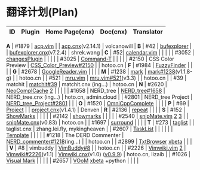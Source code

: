 # 翻译计划(Plan) #

| ID | **Plugin** | **Home Page(cnx)** | **Doc(cnx)** | **Translator** |
|:---|:-----------|:-------------------|:-------------|:---------------|
**A**
| #1879 | [acp.vim](http://www.vim.org/scripts/script.php?script_id=1879) |                    | [acp.cnx](http://code.google.com/p/vim-script-cn/source/browse/trunk/doc/acp.cnx)(v2.14.1) | volcanowill    |
**B**
| #42 | [bufexplorer](http://www.vim.org/scripts/script.php?script_id=42) |                    | [bufexplorer.cnx](http://code.google.com/p/vim-script-cn/source/browse/trunk/doc/bufexplorer.cnx)(v7.2.4) | shrek.wang     |
**C**
| #52| [calendar.vim](http://www.vim.org/scripts/script.php?script_id=52) |                    |              |                |
| #3052 | [changesPlugin](http://www.vim.org/scripts/script.php?script_id=3052) |                    |              |                |
| #3025 | [Command-T](http://www.vim.org/scripts/script.php?script_id=3025) |                    |              |                |
| #2150 | CSS Color Preview | [CSS\_Color\_Preview#2150](http://vim-script-cn.googlecode.com/svn/trunk/intro/script_2150.CSS_Color_Preview.html) |              | hotoo.cn       |
**F**
| #1984 | [FuzzyFinder](http://www.vim.org/scripts/script.php?script_id=1984) |                    |              |                |
**G**
| #2678 | [GoogleReader.vim](http://www.vim.org/scripts/script.php?script_id=2678) |                    |              |                |
**M**
| #1238 | [mark](http://www.vim.org/scripts/script.php?script_id=1238) | [mark#1238](http://vim-script-cn.googlecode.com/svn/trunk/intro/script_1238_mark.html)(v1.1.8-g) |              | hotoo.cn       |
| #521 | [mru.vim](http://www.vim.org/scripts/script.php?script_id=521) | [mru.vim#521](http://vim-script-cn.googlecode.com/svn/trunk/intro/script_521_MRU.html)(v3.3) |              | hotoo.cn       |
| #39 | matchit    | [matchit#39](http://vim-script-cn.googlecode.com/svn/trunk/intro/script_39.matchit.html) | matchit.cnx (ing...) | hotoo.cn       |
**N**
| #2620 | [NeoComplCache](http://www.vim.org/scripts/script.php?script_id=2620) [2](http://github.com/Shougo/neocomplcache) |                    |              |                |
| #1658 | NERD\_tree | [NERD\_tree#1658](http://vim-script-cn.googlecode.com/svn/trunk/intro/script_1658.NERD_tree.html) | NERD\_tree.cnx (ing...) | hoto.cn, admin.cloud |
| #2801 | NERD\_tree Project | [NERD\_tree\_Project#2801](http://vim-script-cn.googlecode.com/svn/trunk/intro/script_2801.NERD_tree_Project.html) |              |                |
**O**
| #1520 | [OmniCppComplete](http://www.vim.org/scripts/script.php?script_id=1520) |                    |              |                |
**P**
| #69 | [Project](http://www.vim.org/scripts/script.php?script_id=69) |                    | [project.cnx](http://code.google.com/p/vim-script-cn/source/browse/trunk/doc/project.cnx)(v1.4.1) | Denven         |
**R**
| #2136 | [repeat](http://www.vim.org/scripts/script.php?script_id=2136) |                    |              |                |
**S**
| #152 | [ShowMarks](http://www.vim.org/scripts/script.php?script_id=152) |                    |              |                |
| #2142 | [showmarks](http://www.vim.org/scripts/script.php?script_id=2142) |                    |              |                |
| #2540 | [snipMate.vim](http://code.google.com/p/snipmate/) [2](http://github.com/msanders/snipmate.vim) [3](http://www.vim.org/scripts/script.php?script_id=2540) |                    | [snipMate.cnx](http://code.google.com/p/vim-script-cn/source/browse/trunk/doc/snipMate.cnx)(v0.83) | hotoo.cn       |
| #1697 | [surround](http://www.vim.org/scripts/script.php?script_id=1697) |                    |              |                |
**T**
| #273 | [taglist](http://www.vim.org/scripts/script.php?script_id=273) |                    | taglist.cnx  | zhang.lei.fly, mykingheaven |
| #2607 | [TaskList](http://www.vim.org/scripts/script.php?script_id=2607) |                    |              |                |
|    | [Template](http://www.gracecode.com/archives/2414/) |                    |              |                |
| #1218 | The DERD Commenter | [NERD\_commenter#1218](http://vim-script-cn.googlecode.com/svn/trunk/intro/script_1218.NERD_commenter.html)(ing...) |              | hotoo.cn       |
| #2899 | [TxtBrowser](http://www.vim.org/scripts/script.php?script_id=2899) [xbeta](http://xbeta.info/vim-txtbrowser.htm) |                    |              |                |
**V**
| #8 | vimbuddy   | [VimBuddy#8](http://vim-script-cn.googlecode.com/svn/trunk/intro/script_8.VimBuddy.html) |              | hotoo.cn       |
| #2226 | [Vimwiki.vim](http://www.vim.org/scripts/script.php?script_id=2226) [2](http://code.google.com/p/vimwiki/) | [Vimwiki#2226](http://vim-script-cn.googlecode.com/svn/trunk/intro/script_2226.Vimwiki.html)(v1.1) | [Vimwiki.cnx](http://code.google.com/p/vim-script-cn/source/browse/trunk/doc/vimwiki.cnx)(v1.0) ([v0.9.9](http://code.google.com/p/vim-script-cn/source/browse/tags/doc/vimwiki.0.9.9.cnx?r=114&spec=svn156)) | hotoo.cn, lizaib |
| #1026 | [Visual Mark](http://www.vim.org/scripts/script.php?script_id=1026) |                    |              |                |
| #2657 | [VOoM](http://www.vim.org/scripts/script.php?script_id=2657) [xbeta](http://xbeta.info/vim-voof.htm) +python |                    |              |                |